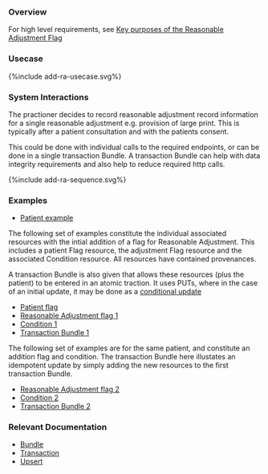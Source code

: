 ### Overview

For high level requirements, see [Key purposes of the Reasonable Adjustment Flag](index.html#ra-key-purposes)

### Usecase

<div style="text-align: left;">

  {%include add-ra-usecase.svg%}

</div>

### System Interactions

The practioner decides to record reasonable adjustment record information for a single reasonable adjustment e.g. provision of large print. This is typically after a patient consultation and with the patients consent.

This could be done with individual calls to the required endpoints, or can be done in a single transaction Bundle.  A transaction Bundle can help with data integrity requirements and also help to reduce required http calls.

<div style="text-align: left;">
  {%include add-ra-sequence.svg%}
</div>

### Examples

* [Patient example](Patient-PatientExample1.html)

The following set of examples constitute the individual associated resources with the intial addition of a flag for Reasonable Adjustment.  This includes a patient Flag resource, the adjustment Flag resource and the associated Condition resource.  All resources have contained provenances.

A transaction Bundle is also given that allows these resources (plus the patient) to be entered in an atomic traction.  It uses PUTs, where in the case of an initial update, it may be done as a [conditional update](https://www.hl7.org/fhir/http.html#cond-update)

* [Patient flag](Flag-RAPatientFlagExample1.html)
* [Reasonable Adjustment flag 1](Flag-RAFlagExample1.html)
* [Condition 1](Condition-RAConditionExample1.html)
* [Transaction Bundle 1](Bundle-AddRARecordTransactionExample1.html)

The following set of examples are for the same patient, and constitute an addition flag and condition.  The transaction Bundle here illustates an idempotent update by simply adding the new resources to the first transaction Bundle.

* [Reasonable Adjustment flag 2](Flag-RAFlagExample2.html)
* [Condition 2](Condition-RAConditionExample2.html)
* [Transaction Bundle 2](Bundle-AddRARecordTransactionExample2.html)

### Relevant Documentation

* [Bundle](https://hl7.org/fhir/r4/bundle.html)  
* [Transaction](https://hl7.org/fhir/r4/http.html#transaction)  
* [Upsert](https://hl7.org/fhir/r4/http.html#upsert)  